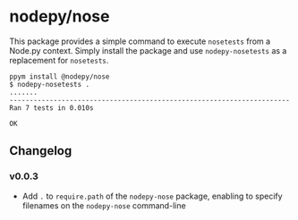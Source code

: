 # nodepy/nose

This package provides a simple command to execute `nosetests` from a Node.py
context. Simply install the package and use `nodepy-nosetests` as a
replacement for `nosetests`.

    ppym install @nodepy/nose
    $ nodepy-nosetests .
    .......
    ----------------------------------------------------------------------
    Ran 7 tests in 0.010s

    OK

## Changelog

### v0.0.3

* Add `.` to `require.path` of the `nodepy-nose` package, enabling to
  specify filenames on the `nodepy-nose` command-line
